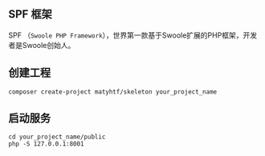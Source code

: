 SPF 框架
----
SPF （`Swoole PHP Framework`），世界第一款基于Swoole扩展的PHP框架，开发者是Swoole创始人。

创建工程
----
```
composer create-project matyhtf/skeleton your_project_name
```

启动服务
----
```shell
cd your_project_name/public
php -S 127.0.0.1:8001
```